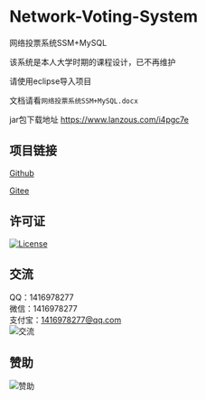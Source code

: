 # Network-Voting-System

网络投票系统SSM+MySQL

该系统是本人大学时期的课程设计，已不再维护

请使用eclipse导入项目

文档请看`网络投票系统SSM+MySQL.docx`

jar包下载地址 https://www.lanzous.com/i4pgc7e

## 项目链接
[Github](https://github.com/ALI1416/Network-Voting-System)

[Gitee](https://gitee.com/ALI1416/Network-Voting-System)

## 许可证
[![License](https://img.shields.io/badge/license-BSD-brightgreen)](https://opensource.org/licenses/BSD-3-Clause)

## 交流
QQ：1416978277  
微信：1416978277  
支付宝：1416978277@qq.com  
![交流](https://cdn.jsdelivr.net/gh/ALI1416/ALI1416/image/contact.png)

## 赞助
![赞助](https://cdn.jsdelivr.net/gh/ALI1416/ALI1416/image/donate.png)
